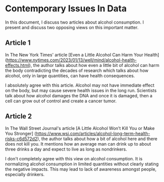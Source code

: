 # Contemporary Issues In Data
In this document, I discuss two articles about alcohol consumption. I present and discuss two opposing views on this important matter. 

## Article 1 
In The New York Times' article [Even a Little Alcohol Can Harm Your Health] (https://www.nytimes.com/2023/01/13/well/mind/alcohol-health-effects.html), the author talks about how even a little bit of alcohol can harm the body contradicting the decades of research which talks about how alcohol, only in large quantities, can have health consequences.  

I absolutely agree with this article. Alcohol may not have immediate effect on the body, but may cause severe health issues in the long run. Scientists talk about how alcohol damages the DNA and once it is damaged, then a cell can grow out of control and create a cancer tumor.


## Article 2 
In The Wall Street Journal's article [A Little Alcohol Won’t Kill You or Make You Stronger] (https://www.wsj.com/articles/alcohol-long-term-health-risks-c6d572d2), the author talks about how a bit of alcohol here and there does not kill you. It mentions how an average man can drink up to about three drinks a day and expect to live as long as nondrinkers. 

I don't completely agree with this view on alcohol consumption. It is normalizing alcohol consumption in limited quantities without clearly stating the negative impacts. This may lead to lack of awareness amongst people, especially drinkers.